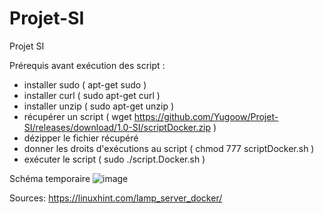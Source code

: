 # Projet-SI
Projet SI

Prérequis avant exécution des script :
- installer sudo ( apt-get sudo )
- installer curl ( sudo apt-get curl )
- installer unzip ( sudo apt-get unzip )
- récupérer un script ( wget https://github.com/Yugoow/Projet-SI/releases/download/1.0-SI/scriptDocker.zip )
- dézipper le fichier récupéré
- donner les droits d'exécutions au script ( chmod 777 scriptDocker.sh )
- exécuter le script ( sudo ./script.Docker.sh )



Schéma temporaire
![image](https://user-images.githubusercontent.com/56593824/140745965-02a549cd-989f-430d-b858-ec1f377a283b.png)


Sources:
https://linuxhint.com/lamp_server_docker/ 
